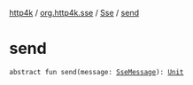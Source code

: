 [http4k](../../index.md) / [org.http4k.sse](../index.md) / [Sse](index.md) / [send](./send.md)

# send

`abstract fun send(message: `[`SseMessage`](../-sse-message/index.md)`): `[`Unit`](https://kotlinlang.org/api/latest/jvm/stdlib/kotlin/-unit/index.html)